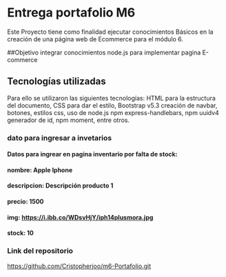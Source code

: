 # Entrega portafolio M6

Este Proyecto tiene como finalidad ejecutar conocimientos Básicos en la creación de una página web de Ecommerce para el módulo 6. 

##Objetivo
integrar conocimientos node.js para implementar pagina E-commerce


## Tecnologías utilizadas

Para ello se utilizaron las siguientes tecnologías: HTML para  la estructura del documento, CSS para dar el estilo, Bootstrap v5.3 creación de navbar, botones, estilos css, uso de node.js npm express-handlebars, npm uuidv4 generador de id, npm moment, entre otros.

### dato para ingresar a invetarios 

#### Datos para  ingrear en pagina inventario por falta de stock:
#### nombre: Apple Iphone
#### descripcion: Descripción producto 1
#### precio: 1500
#### img: https://i.ibb.co/WDsvHjY/iph14plusmora.jpg
#### stock: 10

### Link del repositorio

https://github.com/Cristopherjoo/m6-Portafolio.git
